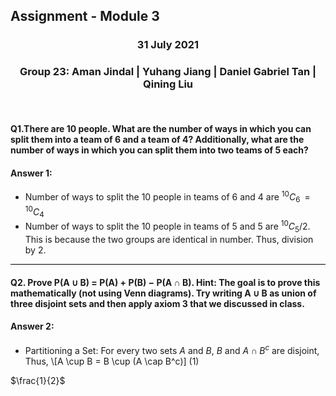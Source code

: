 <h2> Assignment - Module 3 </p></h2>
<h3><p align=center> 31 July 2021 </p></h3>
<h3><p align=center> Group 23: Aman Jindal | Yuhang Jiang | Daniel Gabriel Tan | Qining Liu </p></h3>
<br>

#### Q1.There are 10 people. What are the number of ways in which you can split them into a team of 6 and a team of 4? Additionally, what are the number of ways in which you can split them into two teams of 5 each?

#### Answer 1:

- Number of ways to split the 10 people in teams of 6 and 4 are <sup>10</sup>*C*<sub>6</sub>  =  <sup>10</sup>*C*<sub>4</sub>
- Number of ways to split the 10 people in teams of 5 and 5 are $^{10}C_{5}/2$. This is because the two groups are identical in number. Thus, division by 2.

<hr style="height:1.5px;color:black;background-color:black">

#### Q2.  Prove P(A ∪ B) = P(A) + P(B) − P(A ∩ B). Hint: The goal is to prove this mathematically (not using Venn diagrams). Try writing A ∪ B as union of three disjoint sets and then apply axiom 3 that we discussed in class.

#### Answer 2:

- Partitioning a Set: For every two sets $A$ and $B$, $B$ and $A \cap B^c$ are disjoint, Thus,
  \\[A \cup B = B \cup (A \cap B^c)\]    (1)

$\frac{1}{2}$
    

























